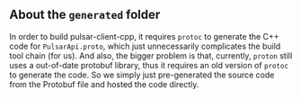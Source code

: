 ## About the `generated` folder ##

In order to build pulsar-client-cpp, it requires `protoc` to generate the C++ code for `PulsarApi.proto`, which just unnecessarily complicates the build tool chain (for us). And also, the bigger problem is that, currently, `proton` still uses a out-of-date protobuf library, thus it requires an old version of `protoc` to generate the code. So we simply just pre-generated the source code from the Protobuf file and hosted the code directly.
